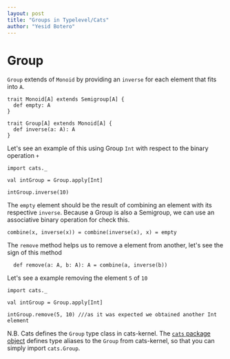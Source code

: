 ```yaml
---
layout: post
title: "Groups in Typelevel/Cats"
author: "Yesid Botero"
---
```

# Group

`Group` extends of `Monoid` by providing an `inverse` for each element that fits into `A`.

```
trait Monoid[A] extends Semigroup[A] {
  def empty: A
}

trait Group[A] extends Monoid[A] {
  def inverse(a: A): A
}
```
Let's see an example of this using Group `Int` with respect to the binary operation `+`

```
import cats._

val intGroup = Group.apply[Int]

intGroup.inverse(10)
```

The `empty` element should be the result of combining an element with its respective `inverse`. Because a Group is also a Semigroup, we can use an associative binary operation for check this.

```
combine(x, inverse(x)) = combine(inverse(x), x) = empty
```
The `remove` method helps us to remove a element from another, let's see the sign of this method  
```
  def remove(a: A, b: A): A = combine(a, inverse(b))
```
Let's see a example removing the element `5` of `10`
```
import cats._

val intGroup = Group.apply[Int]

intGroup.remove(5, 10) ///as it was expected we obtained another Int element
```
N.B.
Cats defines the `Group` type class in cats-kernel. The
[`cats` package object](https://github.com/typelevel/cats/blob/master/core/src/main/scala/cats/package.scala)
defines type aliases to the `Group` from cats-kernel, so that you can simply import `cats.Group`.
